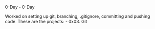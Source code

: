 0-Day - 0-Day

Worked on setting up git, branching, .gitignore, committing and pushing code. These are the projects:
    - 0x03. Git